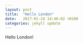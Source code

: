```yaml
---
layout: post
title:  "Hello London"
date:   2017-01-24 14:46:02 +0100
categories: jekyll update
---
```


Hello London!
